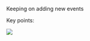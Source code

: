 Keeping on adding new events

Key points:

<img src="../examples/snapshots/snapshot22/bart-simpson-generator.php.gif">
